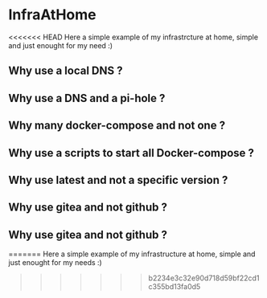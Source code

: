 # InfraAtHome
<<<<<<< HEAD
Here a simple example of my infrastrcture at home, simple and just enought for my need :)

## Why use a local DNS ?

## Why use a DNS and a pi-hole  ?

## Why many docker-compose and not one ?

## Why use a scripts to start all Docker-compose ?

## Why use latest and not a specific version ?

## Why use gitea and not github ?

## Why use gitea and not github ?
=======
Here a simple example of my infrastructure at home, simple and just enought for my needs :)
>>>>>>> b2234e3c32e90d718d59bf22cd1c355bd13fa0d5
